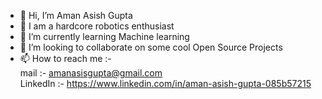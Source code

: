- 👋 Hi, I’m Aman Asish Gupta
- 👀 I am a hardcore robotics enthusiast
- 🌱 I’m currently learning Machine learning
- 💞️ I’m looking to collaborate on some cool Open Source Projects
- 📫 How to reach me :- <br>
mail :- amanasisgupta@gmail.com <br>
LinkedIn :- https://www.linkedin.com/in/aman-asish-gupta-085b57215

<!---
amanasish/amanasish is a ✨ special ✨ repository because its `README.md` (this file) appears on your GitHub profile.
You can click the Preview link to take a look at your changes.
--->
